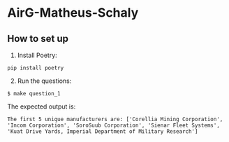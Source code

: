 # AirG-Matheus-Schaly

## How to set up

1. Install Poetry:

```console
pip install poetry
```

2. Run the questions:

```console
$ make question_1
```

The expected output is:

```
The first 5 unique manufacturers are: ['Corellia Mining Corporation', 'Incom Corporation', 'SoroSuub Corporation', 'Sienar Fleet Systems', 'Kuat Drive Yards, Imperial Department of Military Research']
```
